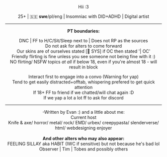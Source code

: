 <div align="center">
    Hii :3
<p>25+ | 🇸🇪 <b>swe</b>/pl/eng | Insomniac with DID+ADHD | Digital artist

 <hr><b>PT boundaries:</b>
  <p>DNC | FF to H/C/Sit/Sleep next to | Does not RP as the sources
<br>Do not ask for alters to come forward
<br>Our skins are of ourselves stated [🐇 SYS] if OC then stated '| OC'
<br>Friendly flirting is fine unless you see someone not being fine with it :)
<br>NO flirting/ NSFW topics <i>at all</i> if below 18, even if you're almost 18 - will result in block
  <p>Interact first to engage into a convo (Warning for yap)
<br>Tend to get easily distracted+offtab, whispering prefered to get quick attention
<br>If 18+ FF to friend if we chatted/will chat again :D
<br>If we yap a lot a lot ff to ask for discord
      <hr>
<p>-Written by Evan :) and a little about me:<br>Current host<br>Knife & axe/ horror/ metal/ rock/ EMD/ urbex/ creepypasta/ slenderverse/ html/ webdesigning enjoyer
<br><br><b>And other alters who may also appear:</b>
<br>FEELING SILLAY aka HABIT (IWC if sensitive) but not because he's bad lol
    <br>Observer | Tim | Tobes and possibly others
</div>
